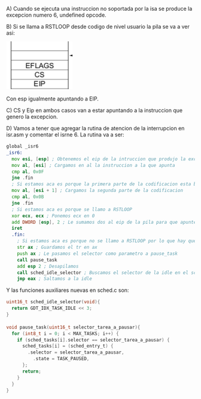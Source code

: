 A) Cuando se ejecuta una instruccion no soportada por la isa se produce la excepcion numero 6, undefined opcode.

B) Si se llama a RSTLOOP desde codigo de nivel usuario la pila se va a ver asi:

![alt text](./images/image2.png)

Con esp igualmente apuntando a EIP.

C) CS y Eip en ambos casos van a estar apuntando a la instruccion que genero la excepcion.

D) Vamos a tener que agregar la rutina de atencion de la interrupcion en isr.asm y comentar el isrne 6. La rutina va a ser: 

```asm
global _isr6
_isr6:
  mov esi, [esp] ; Obtenemos el eip de la intruccion que produjo la excepcion
  mov al, [esi] ; Cargamos en al la instruccion a la que apunta
  cmp al, 0x0F
  jne .fin
  ; Si estamos aca es porque la primera parte de la codificacion esta bien, ahora hay que checkear la segunda
  mov al, [esi + 1] ; Cargamos la segunda parte de la codificacion
  cmp al, 0x0B
  jne .fin
  ; Si estamos aca es porque se llamo a RSTLOOP
  xor ecx, ecx ; Ponemos ecx en 0
  add DWORD [esp], 2 ; Le sumamos dos al eip de la pila para que apunte a la siguiente instruccion
  iret
  .fin:
    ; Si estamos aca es porque no se llamo a RSTLOOP por lo que hay que pausarla y saltar a la idle
    str ax ; Guardamos el tr en ax
    push ax ; Le pasamos el selector como parametro a pause_task
    call pause_task
    add esp 2 ; Desapilamos
    call sched_idle_selector ; Buscamos el selector de la idle en el scheduler y saltamos ahi
    jmp eax ; Saltamos a la idle
```

Y las funciones auxiliares nuevas en sched.c son: 
```c 
uint16_t sched_idle_selector(void){
  return GDT_IDX_TASK_IDLE << 3;
}

void pause_task(uint16_t selector_tarea_a_pausar){
  for (int8_t i = 0; i < MAX_TASKS; i++) {
    if (sched_tasks[i].selector == selector_tarea_a_pausar) {
      sched_tasks[i] = (sched_entry_t) {
        .selector = selector_tarea_a_pausar,
	      .state = TASK_PAUSED,
      };
      return;
    }
  }
}
```
